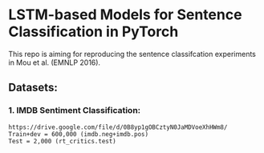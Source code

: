 # LSTM-based Models for Sentence Classification in PyTorch
This repo is aiming for reproducing the sentence classifcation experiments in Mou et al. (EMNLP 2016).


## Datasets:

### 1. IMDB Sentiment Classification: 
    https://drive.google.com/file/d/0B8yp1gOBCztyN0JaMDVoeXhHWm8/ 
    Train+dev = 600,000 (imdb.neg+imdb.pos)
    Test = 2,000 (rt_critics.test)


